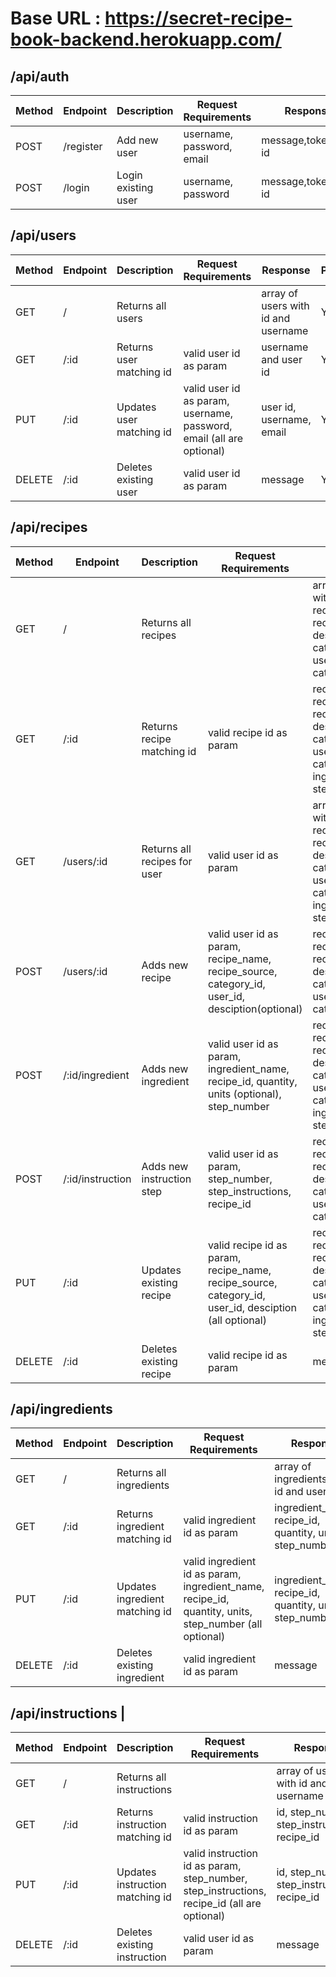 # Base URL : https://secret-recipe-book-backend.herokuapp.com/


## /api/auth
|Method|Endpoint  |Description        |Request Requirements     |Response             |Protected?|
|------|----------|-------------------|-------------------------|---------------------|----------|
|POST   |/register|Add new user       |username, password, email|message,token,user id|No        |
|POST   |/login   |Login existing user|username, password       |message,token,user id|No        |



## /api/users
|Method|Endpoint  |Description             |Request Requirements                                                |Response                           |Protected?|
|------|----------|------------------------|--------------------------------------------------------------------|-----------------------------------|----------|
|GET   |/         |Returns all users       |                                                                    |array of users with id and username|Yes       |
|GET   |/:id      |Returns user matching id|valid user id as param                                              |username and user id               |Yes       |
|PUT   |/:id      |Updates user matching id|valid user id as param, username, password, email (all are optional)|user id, username, email           |Yes       |
|DELETE|/:id      |Deletes existing user   |valid user id as param                                              |message                            |Yes       |



## /api/recipes
|Method|Endpoint        |Description                 |Request Requirements                                                                                 |Response                                                                                                                  |Protected?|
|------|----------------|----------------------------|-----------------------------------------------------------------------------------------------------|--------------------------------------------------------------------------------------------------------------------------|----------|
|GET   |/               |Returns all recipes         |                                                                                                     |array of recipes with id, recipe_name, recipe_source, description, category_id, user_id, category_name                    |Yes       |
|GET   |/:id            |Returns recipe matching id  |valid recipe id as param                                                                             |recipe with id, recipe_name, recipe_source, description, category_id, user_id, category_name, ingredients, steps          |Yes       |
|GET   |/users/:id      |Returns all recipes for user|valid user id as param                                                                               |array of recipes with id, recipe_name, recipe_source, description, category_id, user_id, category_name, ingredients, steps|Yes       |
|POST  |/users/:id      |Adds new recipe             |valid user id as param, recipe_name, recipe_source, category_id, user_id, desciption(optional)       |recipe with id, recipe_name, recipe_source, description, category_id, user_id, category_name                              |Yes       |
|POST  |/:id/ingredient |Adds new ingredient         |valid user id as param, ingredient_name, recipe_id, quantity, units (optional), step_number          |recipe with id, recipe_name, recipe_source, description, category_id, user_id, category_name, ingredients, steps          |Yes       |
|POST  |/:id/instruction|Adds new instruction step   |valid user id as param, step_number, step_instructions, recipe_id                                    |recipe with id, recipe_name, recipe_source, description, category_id, user_id, category_name                              |Yes       |
|PUT   |/:id            |Updates existing recipe     |valid recipe id as param, recipe_name, recipe_source, category_id, user_id, desciption (all optional)|recipe with id, recipe_name, recipe_source, description, category_id, user_id, category_name, ingredients, steps          |Yes       |
|DELETE|/:id            |Deletes existing recipe     |valid recipe id as param                                                                             |message                                                                                                                   |Yes       |



## /api/ingredients
|Method|Endpoint  |Description                   |Request Requirements                                                                                 |Response                                                |Protected?|
|------|----------|------------------------------|-----------------------------------------------------------------------------------------------------|--------------------------------------------------------|----------|
|GET   |/         |Returns all ingredients       |                                                                                                     |array of ingredients with id and username               |Yes       |
|GET   |/:id      |Returns ingredient matching id|valid ingredient id as param                                                                         |ingredient_name, recipe_id, quantity, units, step_number|Yes       |
|PUT   |/:id      |Updates ingredient matching id|valid ingredient id as param, ingredient_name, recipe_id, quantity, units, step_number (all optional)|ingredient_name, recipe_id, quantity, units, step_number|Yes       |
|DELETE|/:id      |Deletes existing ingredient   |valid ingredient id as param                                                                         |message                                                 |Yes       |



## /api/instructions                                                                                                                                                                                      |
|Method|Endpoint  |Description                    |Request Requirements                                                                       |Response                                      |Protected?|
|------|----------|-------------------------------|-------------------------------------------------------------------------------------------|----------------------------------------------|----------|
|GET   |/         |Returns all instructions       |                                                                                           |array of users with id and username           |Yes       |
|GET   |/:id      |Returns instruction matching id|valid instruction id as param                                                              |id, step_number, step_instructions, recipe_id |Yes       |
|PUT   |/:id      |Updates instruction matching id|valid instruction id as param, step_number, step_instructions, recipe_id (all are optional)|id, step_number, step_instructions, recipe_id |Yes       |
|DELETE|/:id      |Deletes existing instruction   |valid user id as param                                                                     |message                                       |Yes       |
